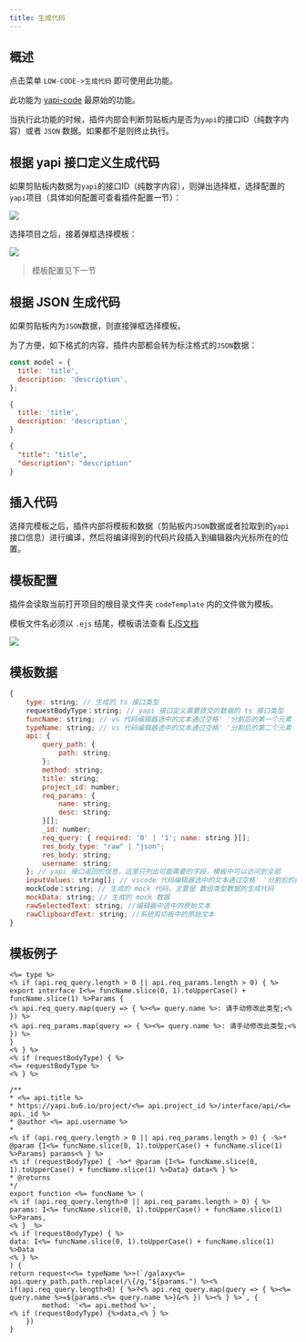 ```yaml
---
title: 生成代码
---
```


## 概述

点击菜单 `LOW-CODE->生成代码` 即可使用此功能。

<p></p>
<p></p>

此功能为 [yapi-code](https://marketplace.visualstudio.com/items?itemName=wjkang.yapi-code) 最原始的功能。

当执行此功能的时候，插件内部会判断剪贴板内是否为`yapi`的接口ID（纯数字内容）或者 `JSON` 数据。如果都不是则终止执行。

## 根据 yapi 接口定义生成代码

如果剪贴板内数据为`yapi`的接口ID（纯数字内容），则弹出选择框，选择配置的`yapi`项目（具体如何配置可查看插件配置一节）：


![](https://gitee.com/img-host/img-host/raw/master//2020/11/02/1604248225586.png)

选择项目之后，接着弹框选择模板：

![](https://gitee.com/img-host/img-host/raw/master//2020/11/02/1604248342476.png)

> 模板配置见下一节

## 根据 JSON 生成代码

如果剪贴板内为`JSON`数据，则直接弹框选择模板。

为了方便，如下格式的内容，插件内部都会转为标注格式的`JSON`数据：

```js
const model = {
  title: 'title',
  description: 'description',
};
```

```js
{
  title: 'title',
  description: 'description',
}
```

```json
{
  "title": "title",
  "description": "description"
}
```

## 插入代码

选择完模板之后，插件内部将模板和数据（剪贴板内`JSON`数据或者拉取到的`yapi`接口信息）进行编译，然后将编译得到的代码片段插入到编辑器内光标所在的位置。

## 模板配置

插件会读取当前打开项目的根目录文件夹 `codeTemplate` 内的文件做为模板。

模板文件名必须以 `.ejs` 结尾，模板语法查看 [EJS文档](https://ejs.bootcss.com/)

![](https://jaycewu.coding.net/p/img-host/d/buket1/git/raw/master/2020/11/02/1604292222596.png)

## 模板数据

```js
{
	type: string; // 生成的 ts 接口类型
	requestBodyType：string; // yapi 接口定义需要提交的数据的 ts 接口类型
    funcName: string; // vs 代码编辑器选中的文本通过空格' '分割后的第一个元素
    typeName: string; // vs 代码编辑器选中的文本通过空格' '分割后的第二个元素
    api: {
        query_path: {
            path: string;
        };
        method: string;
        title: string;
        project_id: number;
        req_params: {
			name: string;
			desc: string;
		}[];
        _id: number;
        req_query: { required: '0' | '1'; name: string }[];
        res_body_type: "raw" | "json";
        res_body: string;
        username: string;
    }; // yapi 接口返回的信息，这里只列出可能需要的字段，模板中可以访问到全部
	inputValues: string[]; // vscode 代码编辑器选中的文本通过空格' '分割后的数组，第一个元素就是`funcName`，第二个为 `typeName`
	mockCode：string; // 生成的 mock 代码，主要是 数组类型数据的生成代码
	mockData: string; // 生成的 mock 数据
	rawSelectedText: string; //编辑器中选中的原始文本
    rawClipboardText: string; //系统剪切板中的原始文本
}
```

## 模板例子

```
<%= type %>  
<% if (api.req_query.length > 0 || api.req_params.length > 0) { %>
export interface I<%= funcName.slice(0, 1).toUpperCase() + funcName.slice(1) %>Params {
<% api.req_query.map(query => { %><%= query.name %>: 请手动修改此类型;<% }) %>
<% api.req_params.map(query => { %><%= query.name %>: 请手动修改此类型;<% }) %> 
}
<% } %> 
<% if (requestBodyType) { %>
<%= requestBodyType %> 
<% } %> 

/**
* <%= api.title %> 
* https://yapi.bu6.io/project/<%= api.project_id %>/interface/api/<%= api._id %> 
* @author <%= api.username %>  
* 
<% if (api.req_query.length > 0 || api.req_params.length > 0) { -%>* @param {I<%= funcName.slice(0, 1).toUpperCase() + funcName.slice(1) %>Params} params<% } %>
<% if (requestBodyType) { -%>* @param {I<%= funcName.slice(0, 1).toUpperCase() + funcName.slice(1) %>Data} data<% } %>
* @returns
*/
export function <%= funcName %> (
<% if (api.req_query.length>0 || api.req_params.length > 0) { %>
params: I<%= funcName.slice(0, 1).toUpperCase() + funcName.slice(1) %>Params,
<% } _%>
<% if (requestBodyType) { %> 
data: I<%= funcName.slice(0, 1).toUpperCase() + funcName.slice(1) %>Data
<% } %> 
) {
return request<<%= typeName %>>(`/galaxy<%= api.query_path.path.replace(/\{/g,"${params.") %><% if(api.req_query.length>0) { %>?<% api.req_query.map(query => { %><%= query.name %>=${params.<%= query.name %>}&<% }) %><% } %>`, {
		method: '<%= api.method %>',
<% if (requestBodyType) {%>data,<% } %> 
	})
}
```

